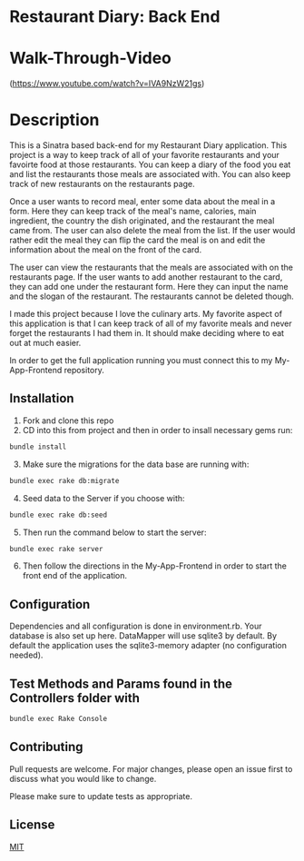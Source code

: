 # Restaurant Diary: Back End

# Walk-Through-Video

(https://www.youtube.com/watch?v=IVA9NzW21gs)


# Description

This is a Sinatra based back-end for my Restaurant Diary application. This project is a way to keep track of all of your favorite restaurants and your favoirte food at those restaurants. You can keep a diary of the food you eat and list the restaurants those meals are associated with. You can also keep track of new restaurants on the restaurants page. 

Once a user wants to record meal, enter some data about the meal in a form. Here they can keep track of the meal's name, calories, main ingredient, the country the dish originated, and the restaurant the meal came from. The user can also delete the meal from the list. If the user would rather edit the meal they can flip the card the meal is on and edit the information about the meal on the front of the card. 

The user can view the restaurants that the meals are associated with on the restaurants page. If the user wants to add another restaurant to the card, they can add one under the restaurant form. Here they can input the name and the slogan of the restaurant. The restaurants cannot be deleted though. 

I made this project because I love the culinary arts. My favorite aspect of this application is that I can keep track of all of my favorite meals and never forget the restaurants I had them in. It should make deciding where to eat out at much easier.  

In order to get the full application running you must connect this to my My-App-Frontend repository. 

## Installation

1. Fork and clone this repo
2. CD into this from project and then in order to insall necessary gems run:

```bash
bundle install 
```
3. Make sure the migrations for the data base are running with:

```bash
bundle exec rake db:migrate
```
4. Seed data to the Server if you choose with:

```bash
bundle exec rake db:seed
```

5. Then run the command below to start the server:

```bash
bundle exec rake server
```

6. Then follow the directions in the My-App-Frontend in order to start the front end of the application. 


## Configuration
Dependencies and all configuration is done in environment.rb. Your database is also set up here. DataMapper will use sqlite3 by default. By default the application uses the sqlite3-memory adapter (no configuration needed).

## Test Methods and Params found in the Controllers folder with 

```bash
bundle exec Rake Console
```


## Contributing
Pull requests are welcome. For major changes, please open an issue first to discuss what you would like to change.

Please make sure to update tests as appropriate.

## License
[MIT](https://choosealicense.com/licenses/mit/)
